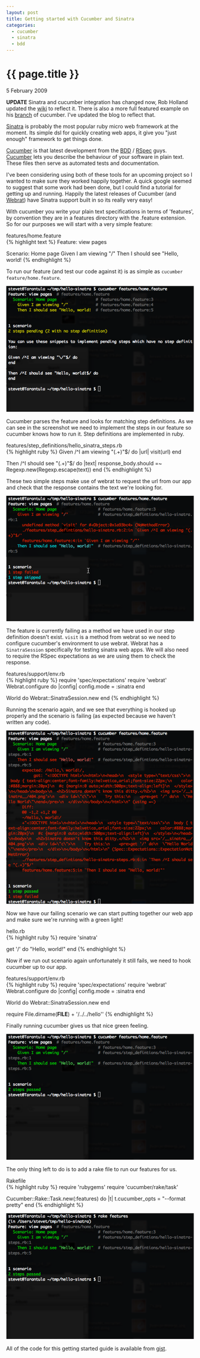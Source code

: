 ```yaml
---
layout: post
title: Getting started with Cucumber and Sinatra
categories:
  - cucumber
  - sinatra
  - bdd
---
```

{{ page.title }}
================

<p class="date">5 February 2009</p>

**UPDATE** Sinatra and cucumber integration has changed now, Rob Holland updated the [wiki](http://wiki.github.com/aslakhellesoy/cucumber/sinatra) to reflect it. There is also a more full featured example on his [branch](http://github.com/robholland/cucumber/commit/0e12d8100ca8541af014abe6a480c53a90b6aebd) of cucumber. I've updated the blog to reflect that.

[Sinatra](http://sinatra.github.com) is probably the most popular ruby micro web framework at the moment. Its simple dsl for quickly creating web apps, it give you "just enough" framework to get things done.

[Cucumber](http://cukes.info) is that latest development from the [BDD](http://dannorth.net/introducing-bdd) / [RSpec](http://rspec.info) guys. [Cucumber](http://cukes.info) lets you describe the behaviour of your software in plain text. These files then serve as automated tests and documentation.

I've been considering using both of these tools for an upcoming project so I wanted to make sure they worked happily together. A quick google seemed to suggest that some work had been done, but I could find a tutorial for getting up and running. Happily the latest releases of Cucumber (and [Webrat](http://github.com/brynary/webrat/tree/master)) have Sinatra support built in so its really very easy!

With cucumber you write your plain text specifications in terms of 'features', by convention they are in a features directory with the .feature extension. So for our purposes we will start with a very simple feature:

<div class="file">
  <div class="name">features/home.feature</div>
  <div class="text">
{% highlight text %}
Feature: view pages

  Scenario: Home page
    Given I am viewing "/"
    Then I should see "Hello, world!
{% endhighlight %}
  </div>
</div>

To run our feature (and test our code against it) is as simple as <code>cucumber feature/home.feature</code>.

![cucumber pending steps](/images/cucumber1.png)

Cucumber parses the feature and looks for matching step definitions. As we can see in the screenshot we need to implement the steps in our feature so cucumber knows how to run it. Step definitions are implemented in ruby.

 <div class="file">
  <div class="name">features/step_definitions/hello_sinatra_steps.rb</div>
  <div class="text">
{% highlight ruby %}
Given /^I am viewing "(.+)"$/ do |url|
  visit(url)
end
 
Then /^I should see "(.+)"$/ do |text|
  response_body.should =~ Regexp.new(Regexp.escape(text))
end
{% endhighlight %}
  </div>
</div>

These two simple steps make use of webrat to request the url from our app and check that the response contains the text we're looking for.

![cucumber failing without webrat](/images/cucumber2.png)

The feature is currently failing as a method we have used in our step definition doesn't exist. <code>visit</code> is a method from webrat so we need to configure cucumber's environment to use webrat. Webrat has a <code>SinatraSession</code> specifically for testing sinatra web apps. We will also need to require the RSpec expectations as we are using them to check the response.

<div class="file">
  <div class="name">features/support/env.rb</div>
  <div class="text">
{% highlight ruby %}
require 'spec/expectations'
require 'webrat'
Webrat.configure do |config|
  config.mode = :sinatra
end

World do
  Webrat::SinatraSession.new
end
{% endhighlight %}
  </div>
</div>

Running the scenario again, and we see that everything is hooked up properly and the scenario is failing (as expected because we haven't written any code).

![cucumber failing no code](/images/cucumber3.png)

Now we have our failing scenario we can start putting together our web app and make sure we're running with a green light!

<div class="file">
  <div class="name">hello.rb</div>
  <div class="text">
{% highlight ruby %}
require 'sinatra'
 
get '/' do
  "Hello, world!"
end
{% endhighlight %}
  </div>
</div>

Now if we run out scenario again unfortunately it still fails, we need to hook cucumber up to our app.

<div class="file">
  <div class="name">features/support/env.rb</div>
  <div class="text">
{% highlight ruby %}
require 'spec/expectations'
require 'webrat'
Webrat.configure do |config|
  config.mode = :sinatra
end

World do
  Webrat::SinatraSession.new
end

require File.dirname(__FILE__) + '/../../hello''
{% endhighlight %}
  </div>
</div>

Finally running cucumber gives us that nice green feeling.

![green cucumber](/images/cucumber4.png)

The only thing left to do is to add a rake file to run our features for us.

<div class="file">
  <div class="name">Rakefile</div>
  <div class="text">
{% highlight ruby %}
require 'rubygems'
require 'cucumber/rake/task'
 
Cucumber::Rake::Task.new(:features) do |t|
  t.cucumber_opts = "--format pretty"
end
{% endhighlight %}
  </div>
</div>

![rake features](/images/cucumber5.png)

All of the code for this getting started guide is available from [gist](http://gist.github.com/58647).

